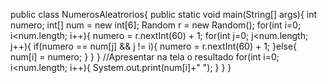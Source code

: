 public class NumerosAleatrorios{
public static void main(String[] args){
    int numero;
    int[] num = new int[6];
    Random r = new Random();
    for(int i=0; i<num.length; i++){
         numero = r.nextInt(60) + 1;
         for(int j=0; j<num.length; j++){
               if(numero == num[j] && j != i){
                     numero = r.nextInt(60) + 1;
               }else{
                    num[i] = numero;
               }
         }
    }
    //Apresentar na tela o resultado
    for(int i=0; i<num.length; i++){
         System.out.print(num[i]+"  ");
    }
  }
}
